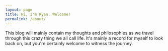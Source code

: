 ```yaml
---
layout: page
title: Hi, I'm Ryan. Welcome!
permalink: /about/
---
```


This blog  will mainly contain my thoughts and philosophies as we travel through this crazy thing we all call life. It's mainly a record for myself to look back on, but you're certainly welcome to witness the journey.
